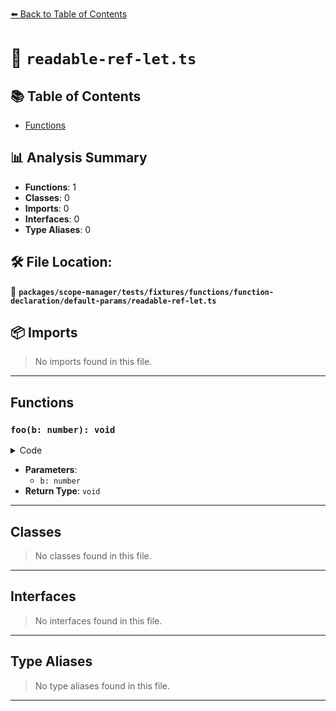 [⬅️ Back to Table of Contents](../../../../../../../index.md)

# 📄 `readable-ref-let.ts`

## 📚 Table of Contents

- [Functions](#functions)

## 📊 Analysis Summary

- **Functions**: 1
- **Classes**: 0
- **Imports**: 0
- **Interfaces**: 0
- **Type Aliases**: 0

## 🛠️ File Location:
📂 **`packages/scope-manager/tests/fixtures/functions/function-declaration/default-params/readable-ref-let.ts`**

## 📦 Imports

> No imports found in this file.


---

## Functions

### `foo(b: number): void`

<details><summary>Code</summary>

```ts
function foo(b = a) {}
```
</details>

- **Parameters**:
  - `b: number`
- **Return Type**: `void`

---

## Classes

> No classes found in this file.


---

## Interfaces

> No interfaces found in this file.


---

## Type Aliases

> No type aliases found in this file.


---